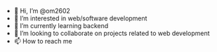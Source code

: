 - 👋 Hi, I’m @om2602
- 👀 I’m interested in web/software development 
- 🌱 I’m currently learning backend 
- 💞️ I’m looking to collaborate on projects related to web development
- 📫 How to reach me 

<!---
om2602/om2602 is a ✨ special ✨ repository because its `README.md` (this file) appears on your GitHub profile.
You can click the Preview link to take a look at your changes.
--->
